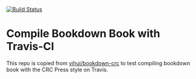 [![Build Status](https://travis-ci.org/liao961120/bookdown-crc-travis.svg?branch=master)](https://travis-ci.org/liao961120/bookdown-crc-travis)

# Compile Bookdown Book with Travis-CI

This repo is copied from [yihui/bookdown-crc](https://github.com/yihui/bookdown-crc) to test compiling bookdown book with the CRC Press style on Travis.